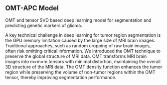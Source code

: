 ## OMT-APC Model
  OMT and tensor SVD based deep learning model for segmentation and predicting genetic markers of glioma.

  A key technical challenge in deep learning for tumor region segmentation is the GPU memory limitation caused by the large size of MRI brain images. Traditional approaches, such as random cropping of raw brain images, often risk omitting critical information. We introduced the OMT technique to preserve the global structure of MRI data. OMT transforms MRI brain images into m×m×m tensors with minimal distortion, maintaining the overall 3D structure of the MRI data. The OMT density function enhances the tumor region while preserving the volume of non-tumor regions within the OMT tensor, thereby improving segmentation performance.
